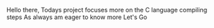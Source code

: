 Hello there,
Todays project focuses more on the C language compiling steps
As always am eager to know more
Let's Go